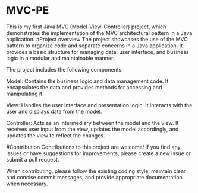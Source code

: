 # MVC-PE
This is my first Java MVC (Model-View-Controller) project, which demonstrates the implementation of the MVC architectural pattern in a Java application.
#Project overview
The project showcases the use of the MVC pattern to organize code and separate concerns in a Java application. It provides a basic structure for managing data, user interface, and business logic in a modular and maintainable manner.

The project includes the following components:

Model: Contains the business logic and data management code. It encapsulates the data and provides methods for accessing and manipulating it.

View: Handles the user interface and presentation logic. It interacts with the user and displays data from the model.

Controller: Acts as an intermediary between the model and the view. It receives user input from the view, updates the model accordingly, and updates the view to reflect the changes.

#Contribution
Contributions to this project are welcome! If you find any issues or have suggestions for improvements, please create a new issue or submit a pull request.

When contributing, please follow the existing coding style, maintain clear and concise commit messages, and provide appropriate documentation when necessary.
